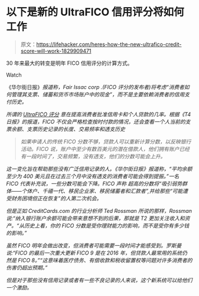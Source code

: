 # 以下是新的 UltraFICO 信用评分将如何工作

> 原文：<https://lifehacker.com/heres-how-the-new-ultrafico-credit-score-will-work-1829909471>

30 年来最大的转变是明年 FICO 信用评分的计算方式。

Watch

《华尔街日报》[](https://www.wsj.com/articles/want-a-higher-credit-score-soon-your-cash-could-help-1540123200)*报道称，Fair Issac corp .(FICO 评分的发布者)将考虑“消费者如何管理其支票、储蓄和货币市场账户中的现金”，而不是主要依赖消费者的信用支付历史。*

*所谓的 [UltraFICO 评分](https://www.fico.com/en/products/ultrafico-score) 意在提高消费者批准信用卡和个人贷款的几率。根据《T4 日报》的报道，FICO 不仅会严格检查按时付款的情况，还会查看一个人当前的支票余额、支票历史记录的长度、交易频率和透支历史*

> *如果申请人的传统 FICO 分数不够，贷款人可以重新计算分数，以反映银行活动。FICO 说，账户中至少有数百美元的潜在借款人，他们拥有账户已经有一段时间了，交易频繁，没有透支，他们的分数可能会上升。*

*这一变化旨在帮助那些没有广泛信用记录的人。《华尔街日报》报道称，“平均余额至少为 400 美元且在过去三个月中没有透支的消费者可能会得到提振。”一名 FICO 代表补充说，一些分数可能会下降。FICO 声称 超高的分数将“吸引弱势群体——个体户、千禧一代、移民企业家、移民储蓄者和汇款者”,并给那些“可能遭受财务困境但正在恢复”的人第二次机会。*

*但是正如 CreditCards.com 的行业分析师 Ted Rossman 所说的那样，Rossman 说:“纳入银行账户余额可能会带来意想不到的后果，那就是 T2 更加关注收入和资产。“从历史上看，你的 FICO 分数是受你理财能力的影响，而不是受你有多少钱的影响。”*

*虽然 FICO 明年会做出改变，但消费者可能需要一段时间才能感受到。罗斯曼说:“FICO 的最后一次重大更新 FICO 9 是在 2016 年，但贷款人最常用的系统仍然是 FICO 8。”“这意味着医疗债务、有偿收款和税收留置权等问题对许多消费者的伤害仍超出预期。”*

*但是对于那些没有信用记录或者有一些不良记录的人来说，这个新系统可以给他们一个激励。*